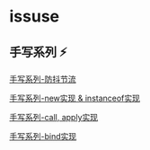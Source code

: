# issuse

## 手写系列 ⚡️

[手写系列-防抖节流](https://github.com/ahaow/issuse/issues/3)

[手写系列-new实现 & instanceof实现](https://github.com/ahaow/issuse/issues/5)

[手写系列-call, apply实现 ](https://github.com/ahaow/issuse/issues/7)

[手写系列-bind实现 ](https://github.com/ahaow/issuse/issues/8)
